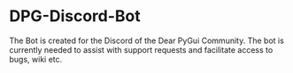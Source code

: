 # DPG-Discord-Bot

The Bot is created for the Discord of the Dear PyGui Community.
The bot is currently needed to assist with support requests and facilitate access to bugs, wiki etc.
